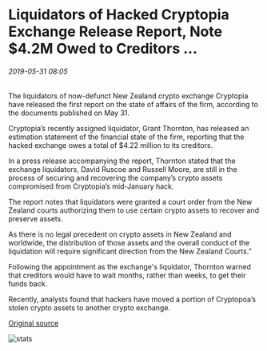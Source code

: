 # Liquidators of Hacked Cryptopia Exchange Release Report, Note $4.2M Owed to Creditors ...

###### 2019-05-31 08:05

The liquidators of now-defunct New Zealand crypto exchange Cryptopia have released the first report on the state of affairs of the firm, according to the documents published on May 31.

Cryptopia’s recently assigned liquidator, Grant Thornton, has released an estimation statement of the financial state of the firm, reporting that the hacked exchange owes a total of $4.22 million to its creditors.

In a press release accompanying the report, Thornton stated that the exchange liquidators, David Ruscoe and Russell Moore, are still in the process of securing and recovering the company’s crypto assets compromised from Cryptopia’s mid-January hack.

The report notes that liquidators were granted a court order from the New Zealand courts authorizing them to use certain crypto assets to recover and preserve assets.

As there is no legal precedent on crypto assets in New Zealand and worldwide, the distribution of those assets and the overall conduct of the liquidation will require significant direction from the New Zealand Courts.”

Following the appointment as the exchange's liquidator, Thornton warned that creditors would have to wait months, rather than weeks, to get their funds back.

Recently, analysts found that hackers have moved a portion of Cryptopoa’s stolen crypto assets to another crypto exchange.

[Original source](https://cointelegraph.com/news/liquidators-of-hacked-cryptopia-exchange-release-report-note-42m-owed-to-creditors)

![stats](https://c.statcounter.com/11760860/0/a89fa40b/1/ "stats")
